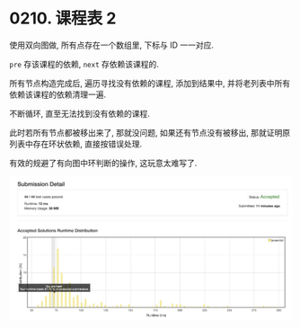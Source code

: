 # 0210. 课程表 2

使用双向图做, 所有点存在一个数组里, 下标与 ID 一一对应.

`pre` 存该课程的依赖, `next` 存依赖该课程的.

所有节点构造完成后, 遍历寻找没有依赖的课程, 添加到结果中, 并将老列表中所有依赖该课程的依赖清理一遍.

不断循环, 直至无法找到没有依赖的课程.

此时若所有节点都被移出来了, 那就没问题, 如果还有节点没有被移出, 那就证明原列表中存在环状依赖, 直接按错误处理.

有效的规避了有向图中环判断的操作, 这玩意太难写了.

![成绩](assets/bipartite-graph.png)
